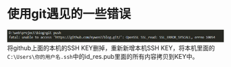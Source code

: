 # 使用git遇见的一些错误
![image](./assets/git-error-1.png)  
将github上面的本机的SSH KEY删掉，重新新增本机SSH KEY，将本机里面的<code>C:\Users\你的用户名.ssh</code>中的id_res.pub里面的所有内容拷贝到KEY中。